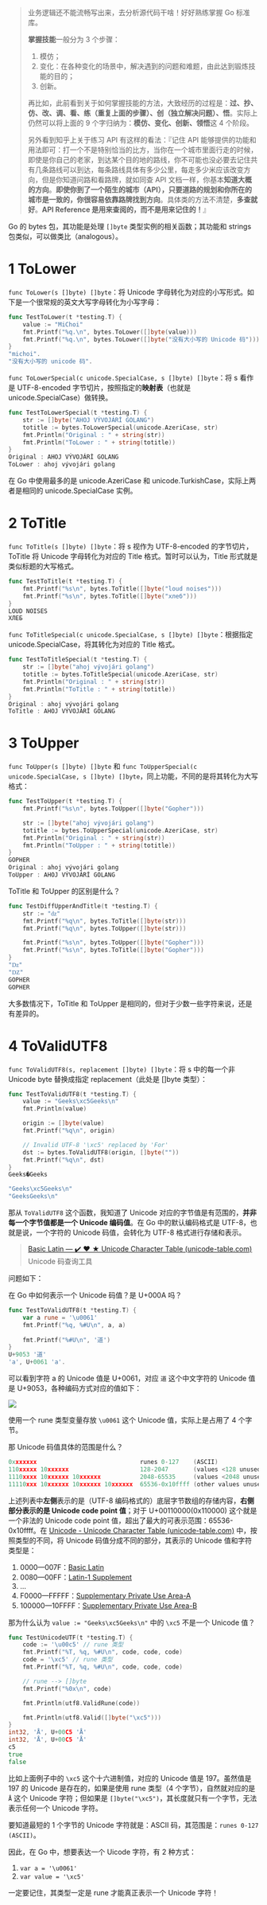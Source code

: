 > 业务逻辑还不能流畅写出来，去分析源代码干啥！好好熟练掌握 Go 标准库。
>
> **掌握技能**一般分为 3 个步骤：
>
> 1. 模仿；
> 2. 变化：在各种变化的场景中，解决遇到的问题和难题，由此达到锻炼技能的目的；
> 3. 创新。
>
> 再比如，此前看到关于如何掌握技能的方法，大致经历的过程是：**过、抄、仿、改、调、看、练（重复上面的步骤）、创（独立解决问题）、悟**。实际上仍然可以将上面的 9 个字归纳为：**模仿、变化、创新、领悟**这 4 个阶段。
>
> 另外看到知乎上关于练习 API 有这样的看法：『记住 API 能够提供的功能和用法即可：打一个不是特别恰当的比方，当你在一个城市里面行走的时候，即使是你自己的老家，到达某个目的地的路线，你不可能也没必要去记住共有几条路线可以到达，每条路线具体有多少公里，每走多少米应该改变方向，但是你知道问路和看路牌，就如同查 API 文档一样，你基本**知道大概的方向**。**即使你到了一个陌生的城市（API），只要道路的规划和你所在的城市是一致的，你很容易依靠路牌找到方向**。具体类的方法不清楚，**多查就好**。**API Reference 是用来查阅的，而不是用来记住的！**』

Go 的 bytes 包，其功能是处理 `[]byte` 类型实例的相关函数；其功能和 strings 包类似，可以做类比（analogous）。

# 1 ToLower

`func ToLower(s []byte) []byte`：将 Unicode 字母转化为对应的小写形式。如下是一个很常规的英文大写字母转化为小写字母：

~~~go
func TestToLower(t *testing.T) {
	value := "MiChoi"
	fmt.Printf("%q.\n", bytes.ToLower([]byte(value)))
	fmt.Printf("%q.\n", bytes.ToLower([]byte("没有大小写的 Unicode 码")))
}
"michoi".
"没有大小写的 unicode 码".
~~~

`func ToLowerSpecial(c unicode.SpecialCase, s []byte) []byte`：将 s 看作是 UTF-8-encoded 字节切片，按照指定的**映射表**（也就是 unicode.SpecialCase）做转换。

~~~go
func TestToLowerSpecial(t *testing.T) {
	str := []byte("AHOJ VÝVOJÁRİ GOLANG")
	totitle := bytes.ToLowerSpecial(unicode.AzeriCase, str)
	fmt.Println("Original : " + string(str))
	fmt.Println("ToLower : " + string(totitle))
}
Original : AHOJ VÝVOJÁRİ GOLANG
ToLower : ahoj vývojári golang
~~~

在 Go 中使用最多的是 unicode.AzeriCase 和 unicode.TurkishCase，实际上两者是相同的 unicode.SpecialCase 实例。

# 2 ToTitle

`func ToTitle(s []byte) []byte`：将 s 视作为 UTF-8-encoded 的字节切片，ToTitle 将 Unicode 字母转化为对应的 Title 格式。暂时可以认为，Title 形式就是类似标题的大写格式。

~~~go
func TestToTitle(t *testing.T) {
	fmt.Printf("%s\n", bytes.ToTitle([]byte("loud noises")))
	fmt.Printf("%s\n", bytes.ToTitle([]byte("хлеб")))
}
LOUD NOISES
ХЛЕБ
~~~

`func ToTitleSpecial(c unicode.SpecialCase, s []byte) []byte`：根据指定 unicode.SpecialCase，将其转化为对应的 Title 格式。

~~~go
func TestToTitleSpecial(t *testing.T) {
	str := []byte("ahoj vývojári golang")
	totitle := bytes.ToTitleSpecial(unicode.AzeriCase, str)
	fmt.Println("Original : " + string(str))
	fmt.Println("ToTitle : " + string(totitle))
}
Original : ahoj vývojári golang
ToTitle : AHOJ VÝVOJÁRİ GOLANG
~~~

# 3 ToUpper

`func ToUpper(s []byte) []byte` 和 `func ToUpperSpecial(c unicode.SpecialCase, s []byte) []byte`，同上功能，不同的是将其转化为大写格式：

~~~go
func TestToUpper(t *testing.T) {
	fmt.Printf("%s\n", bytes.ToUpper([]byte("Gopher")))

	str := []byte("ahoj vývojári golang")
	totitle := bytes.ToUpperSpecial(unicode.AzeriCase, str)
	fmt.Println("Original : " + string(str))
	fmt.Println("ToUpper : " + string(totitle))
}
GOPHER
Original : ahoj vývojári golang
ToUpper : AHOJ VÝVOJÁRİ GOLANG
~~~

ToTitle 和 ToUpper 的区别是什么？

~~~go
func TestDiffUpperAndTitle(t *testing.T) {
	str := "ǳ"
	fmt.Printf("%q\n", bytes.ToTitle([]byte(str)))
	fmt.Printf("%q\n", bytes.ToUpper([]byte(str)))

	fmt.Printf("%s\n", bytes.ToUpper([]byte("Gopher")))
	fmt.Printf("%s\n", bytes.ToTitle([]byte("Gopher")))
}
"ǲ"
"Ǳ"
GOPHER
GOPHER
~~~

大多数情况下，ToTitle 和 ToUpper 是相同的，但对于少数一些字符来说，还是有差异的。

# 4 ToValidUTF8

`func ToValidUTF8(s, replacement []byte) []byte`：将 s 中的每一个非 Unicode byte 替换成指定 replacement（此处是 []byte 类型）：

~~~go
func TestToValidUTF8(t *testing.T) {
	value := "Geeks\xc5Geeks\n"
	fmt.Println(value)

	origin := []byte(value)
	fmt.Printf("%q\n", origin)

	// Invalid UTF-8 '\xc5' replaced by 'For'
	dst := bytes.ToValidUTF8(origin, []byte(""))
	fmt.Printf("%q\n", dst)
}
Geeks�Geeks

"Geeks\xc5Geeks\n"
"GeeksGeeks\n"
~~~

那从 `ToValidUTF8` 这个函数，我知道了 Unicode 对应的字节值是有范围的，**并非每一个字节值都是一个 Unicode 编码值**。在 Go 中的默认编码格式是 UTF-8，也就是说，一个字符的 Unicode 码值，会转化为 UTF-8 格式进行存储和表示。

> [Basic Latin — ✔️ ❤️ ★ Unicode Character Table (unicode-table.com)](https://unicode-table.com/en/) Unicode 码查询工具

问题如下：

在 Go 中如何表示一个 Unicode 码值？是 U+000A 吗？

~~~go
func TestToValidUTF8(t *testing.T) {
	var a rune = '\u0061'
	fmt.Printf("%q, %#U\n", a, a)
    
    fmt.Printf("%#U\n", '道')
}
U+9053 '道'
'a', U+0061 'a'.
~~~

可以看到字符 a 的 Unicode 值是 U+0061，对应 `道` 这个中文字符的 Unicode 值是 U+9053，各种编码方式对应的值如下：

![](./img/Snipaste_2021-07-02_14-06-20.png)

使用一个 rune 类型变量存放 `\u0061` 这个 Unicode 值，实际上是占用了 4 个字节。

那 Unicode 码值具体的范围是什么？

~~~go
0xxxxxxx                             runes 0-127    (ASCII)
110xxxxx 10xxxxxx                    128-2047       (values <128 unused)
1110xxxx 10xxxxxx 10xxxxxx           2048-65535     (values <2048 unused)
11110xxx 10xxxxxx 10xxxxxx 10xxxxxx  65536-0x10ffff (other values unused)
~~~

上述列表中**左侧**表示的是（UTF-8 编码格式的）底层字节数组的存储内容，**右侧部分表示的是 Unicode code point 值**；对于 U+00110000(0x110000) 这个就是一个非法的 Unicode code point 值，超出了最大的可表示范围：65536-0x10ffff。在 [Unicode - Unicode Character Table (unicode-table.com)](https://unicode-table.com/en/blocks/) 中，按照类型的不同，将 Unicode 码值分成不同的部分，其表示的 Unicode 值和字符类型是：

1. 0000—007F：[Basic Latin](https://unicode-table.com/en/blocks/basic-latin/)
2. 0080—00FF：[Latin-1 Supplement](https://unicode-table.com/en/blocks/latin-1-supplement/)
3. ...
4. F0000—FFFFF：[Supplementary Private Use Area-A](https://unicode-table.com/en/blocks/supplementary-private-use-area-a/)
5. 100000—10FFFF：[Supplementary Private Use Area-B](https://unicode-table.com/en/blocks/supplementary-private-use-area-b/)

那为什么认为 `value := "Geeks\xc5Geeks\n"` 中的 `\xc5` 不是一个 Unicode 值？

~~~go
func TestUnicodeUTF(t *testing.T) {
	code := '\u00c5' // rune 类型
	fmt.Printf("%T, %q, %#U\n", code, code, code)
	code = '\xc5' // rune 类型
	fmt.Printf("%T, %q, %#U\n", code, code, code)

	// rune --> []byte
	fmt.Printf("%0x\n", code)

	fmt.Println(utf8.ValidRune(code))

	fmt.Println(utf8.Valid([]byte("\xc5")))
}
int32, 'Å', U+00C5 'Å'
int32, 'Å', U+00C5 'Å'
c5
true
false
~~~

比如上面例子中的 `\xc5` 这个十六进制值，对应的 Unicode 值是 197。虽然值是 197 的 Unicode 是存在的，如果是使用 rune 类型（4 个字节），自然就对应的是 `Å` 这个 Unicode 字符；但如果是 `[]byte("\xc5")`，其长度就只有一个字节，无法表示任何一个 Unicode 字符。

要知道最短的 1 个字节的 Unicode 字符就是：ASCII 码，其范围是：`runes 0-127 (ASCII)`。

因此，在 Go 中，想要表达一个 Uicode 字符，有 2 种方式：

1. `var a = '\u0061'`
2. `var value = '\xc5'`

一定要记住，其类型一定是 rune 才能真正表示一个 Unicode 字符！

